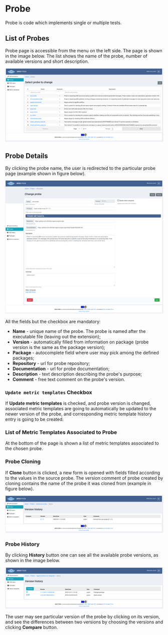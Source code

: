 # Probe

Probe is code which implements single or multiple tests. 

## List of Probes

Probe page is accessible from the menu on the left side. The page is shown in the image below. The list shows the name of the probe, number of available versions and short description.

![SuperAdmin Probe](figures/superadmin_probe.png)

## Probe Details

By clicking the probe name, the user is redirected to the particular probe page (example shown in figure below).

![SuperAdmin Probe Details](figures/superadmin_probe_detail.png)

All the fields but the checkbox are mandatory:

* **Name** - unique name of the probe. The probe is named after the executable file (leaving out the extension); 
* **Version** - automatically filled from information on package (probe version is the same as the package version); 
* **Package** - autocomplete field where user may pick among the defined packages; 
* **Repository** - url for probe repository;
* **Documentation** - url for probe documentation;
* **Description** - text description describing the probe's purpose;
* **Comment** - free text comment on the probe's version.

### `Update metric templates` Checkbox

If **Update metric templates** is checked, and probe version is changed, associated metric templates are going to automatically be updated to the newer version of the probe, and corresponding metric template history entry is going to be created.

### List of Metric Templates Associated to Probe

At the bottom of the page is shown a list of metric templates associated to the chosen probe.

### Probe Cloning

If **Clone** button is clicked, a new form is opened with fields filled according to the values in the source probe. The version comment of probe created by cloning contains the name of the probe it was cloned from (example in figure below).

![Cloned Probe History](figures/superadmin_cloned_probe.png)

### Probe History

By clicking **History** button one can see all the available probe versions, as shown in the image below.

![SuperAdmin Probe History](figures/superadmin_probe_history.png)

The user may see particular version of the probe by clicking on its version, and see the differences between two versions by choosing the versions and clicking **Compare** button.
